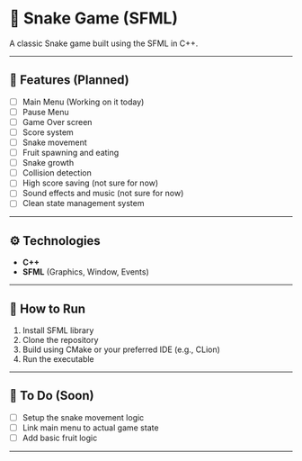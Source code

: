 # 🐍 Snake Game (SFML)

A classic Snake game built using the SFML in C++.

---

## 📌 Features (Planned)

- [ ] Main Menu (Working on it today)
- [ ] Pause Menu
- [ ] Game Over screen
- [ ] Score system
- [ ] Snake movement
- [ ] Fruit spawning and eating
- [ ] Snake growth
- [ ] Collision detection
- [ ] High score saving (not sure for now)
- [ ] Sound effects and music (not sure for now)
- [ ] Clean state management system

---

## ⚙️ Technologies

- **C++**
- **SFML** (Graphics, Window, Events)

---

## 🚀 How to Run

1. Install SFML library
2. Clone the repository
3. Build using CMake or your preferred IDE (e.g., CLion)
4. Run the executable

---

## 💬 To Do (Soon)

- [ ] Setup the snake movement logic
- [ ] Link main menu to actual game state
- [ ] Add basic fruit logic

---